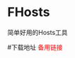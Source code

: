 # FHosts
简单好用的Hosts工具

#下载地址
<a style="text-decoration: none" href="https://raw.githubusercontent.com/FIFCOM/FHosts/master/FHosts_Installer.exe"><font color="#FF0000">备用链接</font>
